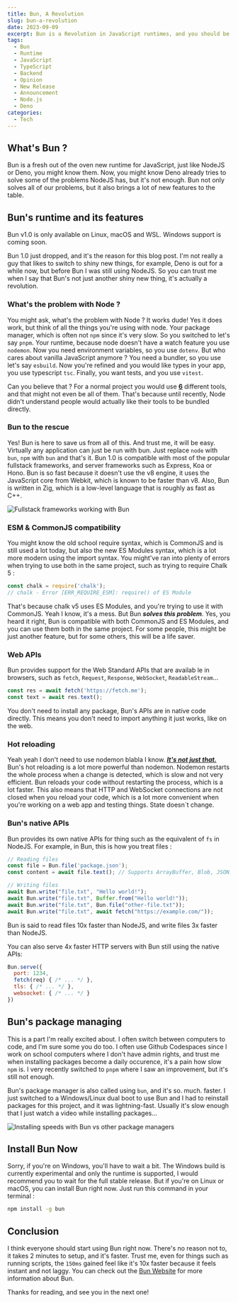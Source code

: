 ```yaml
---
title: Bun, A Revolution
slug: bun-a-revolution
date: 2023-09-09
excerpt: Bun is a Revolution in JavaScript runtimes, and you should be excited. Here's why.
tags:
  - Bun
  - Runtime
  - JavaScript
  - TypeScript
  - Backend
  - Opinion
  - New Release
  - Announcement
  - Node.js
  - Deno
categories:
  - Tech
---
```


<script>
  import Callout from '$lib/components/base/Callout.svelte';
  import Image from '$lib/components/base/Image.svelte';
</script>


## What's Bun ?

Bun is a fresh out of the oven new runtime for JavaScript, just like NodeJS or Deno, you might know them. Now, you might know Deno already tries to solve some of the problems NodeJS has, but it's not enough. Bun not only solves all of our problems, but it also brings a lot of new features to the table.

## Bun's runtime and its features

<Callout>
  Bun v1.0 is only available on Linux, macOS and WSL. Windows support is coming soon.
</Callout>

Bun 1.0 just dropped, and it's the reason for this blog post. I'm not really a guy that likes to switch to shiny new things, for example, Deno is out for a while now, but before Bun I was still using NodeJS. So you can trust me when I say that Bun's not just another shiny new thing, it's actually a revolution.

### What's the problem with Node ?

You might ask, what's the problem with Node ? It works dude! Yes it does work, but think of all the things you're using with node. Your package manager, which is often not `npm` since it's very slow. So you switched to let's say `pnpm`. Your runtime, because node doesn't have a watch feature you use `nodemon`. Now you need environment variables, so you use `dotenv`. But who cares about vanilla JavaScript anymore ? You need a bundler, so you use let's say `esbuild`. Now you're refined and you would like types in your app, you use typescript `tsc`. Finally, you want tests, and you use `vitest`.

Can you believe that ? For a normal project you would use **<u style="color: var(--danger-700);">6</u>** different tools, and that might not even be all of them. That's because until recently, Node didn't understand people would actually like their tools to be bundled directly. 

### Bun to the rescue

Yes! Bun is here to save us from all of this. And trust me, it will be easy. Virtually any application can just be run with bun. Just replace `node` with `bun`, 
`npm` with `bun` and that's it. Bun 1.0 is compatible with most of the popular fullstack frameworks, and server frameworks such as Express, Koa or Hono. Bun is so fast because it doesn't use the v8 engine, it uses the JavaScript core from Webkit, which is known to be faster than v8. Also, Bun is written in Zig, which is a low-level language that is roughly as fast as C++.

<div class="iw">
  <div>
    <Image
      src="/images/blog/bun-a-revolution/frameworks.png"
      alt="Fullstack frameworks working with Bun"
      figcaption="Fullstack frameworks working with Bun"
    />
  </div>
</div>

### ESM & CommonJS compatibility

You might know the old school require syntax, which is CommonJS and is still used a lot today, but also the new ES Modules syntax, which is a lot more modern using the import syntax. You might've ran into plenty of errors when trying to use both in the same project, such as trying to require Chalk 5 :

```js
const chalk = require('chalk');
// chalk - Error [ERR_REQUIRE_ESM]: require() of ES Module
```

That's because chalk v5 uses ES Modules, and you're trying to use it with CommonJS. Yeah I know, it's a mess. But Bun ***solves this problem***. Yes, you heard it right, Bun is compatible with both CommonJS and ES Modules, and you can use them both in the same project. For some people, this might be just another feature, but for some others, this will be a life saver.

### Web APIs

Bun provides support for the Web Standard APIs that are availab le in browsers, such as `fetch`, `Request`, `Response`, `WebSocket`, `ReadableStream`...

```js
const res = await fetch('https://fetch.me');
const text = await res.text();
```

You don't need to install any package, Bun's APIs are in native code directly. This means you don't need to import anything it just works, like on the web.

### Hot reloading

Yeah yeah I don't need to use nodemon blabla I know. ***<u>It's not just that.</u>*** Bun's hot reloading is a lot more powerful than nodemon. Nodemon restarts the whole process when a change is detected, which is slow and not very efficient. Bun reloads your code without restarting the process, which is a lot faster. This also means that HTTP and WebSocket connections are not closed when you reload your code, which is a lot more convenient when you're working on a web app and testing things. State doesn´t change.

### Bun's native APIs

Bun provides its own native APIs for thing such as the equivalent of `fs` in NodeJS. For example, in Bun, this is how you treat files :
```js
// Reading files
const file = Bun.file('package.json');
const content = await file.text(); // Supports ArrayBuffer, Blob, JSON...

// Writing files
await Bun.write("file.txt", "Hello world!");
await Bun.write("file.txt", Buffer.from("Hello world!"));
await Bun.write("file.txt", Bun.file("other-file.txt"));
await Bun.write("file.txt", await fetch("https://example.com/"));
```

<Callout>
  Bun is said to read files 10x faster than NodeJS, and write files 3x faster than NodeJS.
</Callout>

You can also serve 4x faster HTTP servers with Bun still using the native APIs: 

```js
Bun.serve({
  port: 1234,
  fetch(req) { /* ... */ },
  tls: { /* ... */ },
  websocket: { /* ... */ }
})
```

## Bun's package managing

This is a part I'm really excited about. I often switch between computers to code, and I'm sure some you do too. I often use Github Codespaces since I work on school computers where I don't have admin rights, and trust me when installing packages become a daily occurence, it's a pain how slow `npm` is. I very recently switched to `pnpm` where I saw an improvement, but it's still not enough.

Bun's package manager is also called using `bun`, and it's so. much. faster. I just switched to a Windows/Linux dual boot to use Bun and I had to reinstall packages for this project, and it was lightning-fast. Usually it's slow enough that I just watch a video while installing packages...

<div class="iw">
  <div>
    <Image
      src="/images/blog/bun-a-revolution/installing.png"
      alt="Installing speeds with Bun vs other package managers"
      figcaption="Benchmarked by installing the dependencies for a starter Remix project."
    />
  </div>
</div>

## Install Bun Now

Sorry, if you're on Windows, you'll have to wait a bit. The Windows build is currently experimental and only the runtime is supported, I would recommend you to wait for the full stable release. But if you're on Linux or macOS, you can install Bun right now. Just run this command in your terminal :

```bash
npm install -g bun
```

## Conclusion

I think everyone should start using Bun right now. There's no reason not to, it takes 2 minutes to setup, and it's faster. Trust me, even for things such as running scripts, the `150ms` gained feel like it's 10x faster because it feels instant and not laggy. You can check out the [Bun Website](https://bun.sh/) for more information about Bun.

Thanks for reading, and see you in the next one!